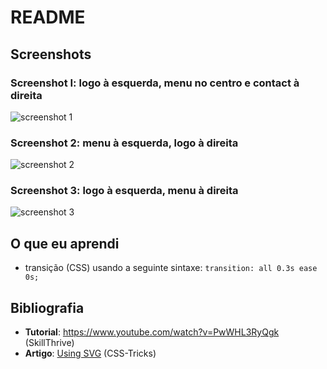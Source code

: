 # README

## Screenshots

### Screenshot I: logo à esquerda, menu no centro e contact à direita

![screenshot 1](https://github.com/guiemi-learning-center/tutorial-navbar-flexbox-skillthrive/blob/master/media/screenshot_navbar_1.png)

### Screenshot 2: menu à esquerda, logo à direita

![screenshot 2](https://github.com/guiemi-learning-center/tutorial-navbar-flexbox-skillthrive/blob/master/media/screenshot_navbar_2.png)

### Screenshot 3: logo à esquerda, menu à direita

![screenshot 3](https://github.com/guiemi-learning-center/tutorial-navbar-flexbox-skillthrive/blob/master/media/screenshot_navbar_3.png)

## O que eu aprendi

* transição (CSS) usando a seguinte sintaxe: `transition: all 0.3s ease 0s;`

## Bibliografia

* **Tutorial**: https://www.youtube.com/watch?v=PwWHL3RyQgk (SkillThrive)
* **Artigo**: [Using SVG](https://css-tricks.com/using-svg/) (CSS-Tricks)


